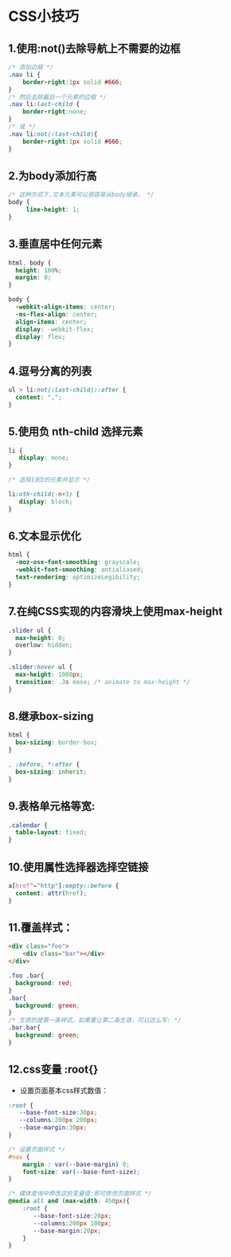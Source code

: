 # CSS小技巧

## 1.使用:not()去除导航上不需要的边框

```css
/* 添加边框 */
.nav li {
    border-right:1px solid #666;
}
/* 然后去除最后一个元素的边框 */
.nav li:last-child {
    border-right:none;
}
/* 或 */
.nav li:not(:last-child){
    border-right:1px solid #666;
}

```
## 2.为body添加行高

```css
/* 这种方式下,文本元素可以很容易从body继承。 */
body {
     line-height: 1;
}
```

## 3.垂直居中任何元素

```css
html, body {
  height: 100%;
  margin: 0;
}

body {
  -webkit-align-items: center;  
  -ms-flex-align: center;  
  align-items: center;
  display: -webkit-flex;
  display: flex;
}
```

## 4.逗号分离的列表

```css
ul > li:not(:last-child)::after {
  content: ",";
}
```

## 5.使用负 nth-child 选择元素

```css
li {
   display: none;
}

/* 选择1到3的元素并显示 */

li:nth-child(-n+3) { 
   display: block;
}
```
## 6.文本显示优化

```css
html {
  -moz-osx-font-smoothing: grayscale;
  -webkit-font-smoothing: antialiased;
  text-rendering: optimizeLegibility;
}
```
## 7.在纯CSS实现的内容滑块上使用max-height

```css
.slider ul {
  max-height: 0;
  overlow: hidden;
}

.slider:hover ul {
  max-height: 1000px;
  transition: .3s ease; /* animate to max-height */
}
```

## 8.继承box-sizing

```css
html {
  box-sizing: border-box;
}

, :before, *:after {
  box-sizing: inherit;
}
```
## 9.表格单元格等宽:

```css
.calendar {
  table-layout: fixed;
}
```
## 10.使用属性选择器选择空链接

```css
a[href^="http"]:empty::before {
  content: attr(href);
}
```

## 11.覆盖样式：

```html
<div class="foo">
    <div class="bar"></div>
</div>
```

```css
.foo .bar{
  background: red;
}
.bar{
  background: green;
}
/* 生效的是第一条样式。如果要让第二条生效，可以这么写: */
.bar.bar{
  background: green;
}
```


## 12.css变量 :root{}
- 设置页面基本css样式数值：

```css
:root {
   --base-font-size:30px; 
   --columns:200px 200px;
   --base-margin:30px;
}

/* 设置页面样式 */
#nav {
    margin : var(--base-margin) 0;
    font-size: var(--base-font-size);
}

/* 媒体查询中修改这些变量值:即可修改页面样式 */
@media all and (max-width: 450px){
    :root {
       --base-font-size:20px; 
       --columns:200px 100px;
       --base-margin:20px;
    }
}
```


